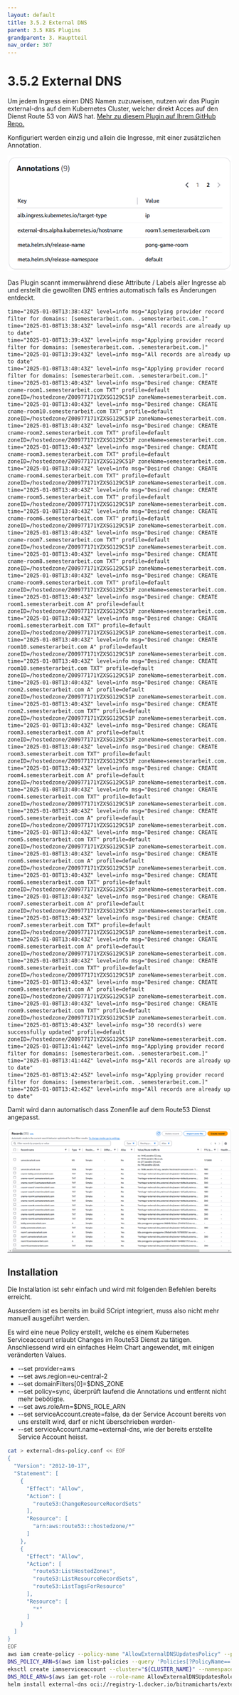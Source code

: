 ```yaml
---
layout: default
title: 3.5.2 External DNS
parent: 3.5 K8S Plugins
grandparent: 3. Hauptteil
nav_order: 307
---
```


# 3.5.2 External DNS

Um jedem Ingress einen DNS Namen zuzuweisen, nutzen wir das Plugin external-dns auf dem Kubernetes Cluster, welcher direkt Acces auf den Dienst Route 53 von AWS hat. [Mehr zu diesem Plugin auf Ihrem GitHub Repo.](https://github.com/kubernetes-sigs/external-dns)

Konfiguriert werden einzig und allein die Ingresse, mit einer zusätzlichen Annotation.

![Annotation eines Ingress](../ressources/images/external-dns/annotation.PNG)

Das Plugin scannt immerwährend diese Attribute / Labels aller Ingresse ab und erstellt die gewollten DNS entries automatisch falls es Änderungen entdeckt.

```log
time="2025-01-08T13:38:43Z" level=info msg="Applying provider record filter for domains: [semesterarbeit.com. .semesterarbeit.com.]"
time="2025-01-08T13:38:43Z" level=info msg="All records are already up to date"
time="2025-01-08T13:39:43Z" level=info msg="Applying provider record filter for domains: [semesterarbeit.com. .semesterarbeit.com.]"
time="2025-01-08T13:39:43Z" level=info msg="All records are already up to date"
time="2025-01-08T13:40:43Z" level=info msg="Applying provider record filter for domains: [semesterarbeit.com. .semesterarbeit.com.]"
time="2025-01-08T13:40:43Z" level=info msg="Desired change: CREATE cname-room1.semesterarbeit.com TXT" profile=default zoneID=/hostedzone/Z00977171YZXSG129C51P zoneName=semesterarbeit.com.
time="2025-01-08T13:40:43Z" level=info msg="Desired change: CREATE cname-room10.semesterarbeit.com TXT" profile=default zoneID=/hostedzone/Z00977171YZXSG129C51P zoneName=semesterarbeit.com.
time="2025-01-08T13:40:43Z" level=info msg="Desired change: CREATE cname-room2.semesterarbeit.com TXT" profile=default zoneID=/hostedzone/Z00977171YZXSG129C51P zoneName=semesterarbeit.com.
time="2025-01-08T13:40:43Z" level=info msg="Desired change: CREATE cname-room3.semesterarbeit.com TXT" profile=default zoneID=/hostedzone/Z00977171YZXSG129C51P zoneName=semesterarbeit.com.
time="2025-01-08T13:40:43Z" level=info msg="Desired change: CREATE cname-room4.semesterarbeit.com TXT" profile=default zoneID=/hostedzone/Z00977171YZXSG129C51P zoneName=semesterarbeit.com.
time="2025-01-08T13:40:43Z" level=info msg="Desired change: CREATE cname-room5.semesterarbeit.com TXT" profile=default zoneID=/hostedzone/Z00977171YZXSG129C51P zoneName=semesterarbeit.com.
time="2025-01-08T13:40:43Z" level=info msg="Desired change: CREATE cname-room6.semesterarbeit.com TXT" profile=default zoneID=/hostedzone/Z00977171YZXSG129C51P zoneName=semesterarbeit.com.
time="2025-01-08T13:40:43Z" level=info msg="Desired change: CREATE cname-room7.semesterarbeit.com TXT" profile=default zoneID=/hostedzone/Z00977171YZXSG129C51P zoneName=semesterarbeit.com.
time="2025-01-08T13:40:43Z" level=info msg="Desired change: CREATE cname-room8.semesterarbeit.com TXT" profile=default zoneID=/hostedzone/Z00977171YZXSG129C51P zoneName=semesterarbeit.com.
time="2025-01-08T13:40:43Z" level=info msg="Desired change: CREATE cname-room9.semesterarbeit.com TXT" profile=default zoneID=/hostedzone/Z00977171YZXSG129C51P zoneName=semesterarbeit.com.
time="2025-01-08T13:40:43Z" level=info msg="Desired change: CREATE room1.semesterarbeit.com A" profile=default zoneID=/hostedzone/Z00977171YZXSG129C51P zoneName=semesterarbeit.com.
time="2025-01-08T13:40:43Z" level=info msg="Desired change: CREATE room1.semesterarbeit.com TXT" profile=default zoneID=/hostedzone/Z00977171YZXSG129C51P zoneName=semesterarbeit.com.
time="2025-01-08T13:40:43Z" level=info msg="Desired change: CREATE room10.semesterarbeit.com A" profile=default zoneID=/hostedzone/Z00977171YZXSG129C51P zoneName=semesterarbeit.com.
time="2025-01-08T13:40:43Z" level=info msg="Desired change: CREATE room10.semesterarbeit.com TXT" profile=default zoneID=/hostedzone/Z00977171YZXSG129C51P zoneName=semesterarbeit.com.
time="2025-01-08T13:40:43Z" level=info msg="Desired change: CREATE room2.semesterarbeit.com A" profile=default zoneID=/hostedzone/Z00977171YZXSG129C51P zoneName=semesterarbeit.com.
time="2025-01-08T13:40:43Z" level=info msg="Desired change: CREATE room2.semesterarbeit.com TXT" profile=default zoneID=/hostedzone/Z00977171YZXSG129C51P zoneName=semesterarbeit.com.
time="2025-01-08T13:40:43Z" level=info msg="Desired change: CREATE room3.semesterarbeit.com A" profile=default zoneID=/hostedzone/Z00977171YZXSG129C51P zoneName=semesterarbeit.com.
time="2025-01-08T13:40:43Z" level=info msg="Desired change: CREATE room3.semesterarbeit.com TXT" profile=default zoneID=/hostedzone/Z00977171YZXSG129C51P zoneName=semesterarbeit.com.
time="2025-01-08T13:40:43Z" level=info msg="Desired change: CREATE room4.semesterarbeit.com A" profile=default zoneID=/hostedzone/Z00977171YZXSG129C51P zoneName=semesterarbeit.com.
time="2025-01-08T13:40:43Z" level=info msg="Desired change: CREATE room4.semesterarbeit.com TXT" profile=default zoneID=/hostedzone/Z00977171YZXSG129C51P zoneName=semesterarbeit.com.
time="2025-01-08T13:40:43Z" level=info msg="Desired change: CREATE room5.semesterarbeit.com A" profile=default zoneID=/hostedzone/Z00977171YZXSG129C51P zoneName=semesterarbeit.com.
time="2025-01-08T13:40:43Z" level=info msg="Desired change: CREATE room5.semesterarbeit.com TXT" profile=default zoneID=/hostedzone/Z00977171YZXSG129C51P zoneName=semesterarbeit.com.
time="2025-01-08T13:40:43Z" level=info msg="Desired change: CREATE room6.semesterarbeit.com A" profile=default zoneID=/hostedzone/Z00977171YZXSG129C51P zoneName=semesterarbeit.com.
time="2025-01-08T13:40:43Z" level=info msg="Desired change: CREATE room6.semesterarbeit.com TXT" profile=default zoneID=/hostedzone/Z00977171YZXSG129C51P zoneName=semesterarbeit.com.
time="2025-01-08T13:40:43Z" level=info msg="Desired change: CREATE room7.semesterarbeit.com A" profile=default zoneID=/hostedzone/Z00977171YZXSG129C51P zoneName=semesterarbeit.com.
time="2025-01-08T13:40:43Z" level=info msg="Desired change: CREATE room7.semesterarbeit.com TXT" profile=default zoneID=/hostedzone/Z00977171YZXSG129C51P zoneName=semesterarbeit.com.
time="2025-01-08T13:40:43Z" level=info msg="Desired change: CREATE room8.semesterarbeit.com A" profile=default zoneID=/hostedzone/Z00977171YZXSG129C51P zoneName=semesterarbeit.com.
time="2025-01-08T13:40:43Z" level=info msg="Desired change: CREATE room8.semesterarbeit.com TXT" profile=default zoneID=/hostedzone/Z00977171YZXSG129C51P zoneName=semesterarbeit.com.
time="2025-01-08T13:40:43Z" level=info msg="Desired change: CREATE room9.semesterarbeit.com A" profile=default zoneID=/hostedzone/Z00977171YZXSG129C51P zoneName=semesterarbeit.com.
time="2025-01-08T13:40:43Z" level=info msg="Desired change: CREATE room9.semesterarbeit.com TXT" profile=default zoneID=/hostedzone/Z00977171YZXSG129C51P zoneName=semesterarbeit.com.
time="2025-01-08T13:40:43Z" level=info msg="30 record(s) were successfully updated" profile=default zoneID=/hostedzone/Z00977171YZXSG129C51P zoneName=semesterarbeit.com.
time="2025-01-08T13:41:44Z" level=info msg="Applying provider record filter for domains: [semesterarbeit.com. .semesterarbeit.com.]"
time="2025-01-08T13:41:44Z" level=info msg="All records are already up to date"
time="2025-01-08T13:42:45Z" level=info msg="Applying provider record filter for domains: [semesterarbeit.com. .semesterarbeit.com.]"
time="2025-01-08T13:42:45Z" level=info msg="All records are already up to date"
```

Damit wird dann automatisch dass Zonenfile auf dem Route53 Dienst angepasst.

![Angepasste Routen](../ressources/images/external-dns/dns-entries.PNG)

## Installation

Die Installation ist sehr einfach und wird mit folgenden Befehlen bereits erreicht.

Ausserdem ist es bereits im build SCript integriert, muss also nicht mehr manuell ausgeführt werden.

Es wird eine neue Policy erstellt, welche es einem Kubernetes Serviceaccount erlaubt Changes im Route53 Dienst zu tätigen.
Anschliessend wird ein einfaches Helm Chart angewendet, mit einigen veränderten Values.

* --set provider=aws
* --set aws.region=eu-central-2
* --set domainFilters[0]=$DNS_ZONE
* --set policy=sync, überprüft laufend die Annotations und entfernt nicht mehr bebötigte.
* --set aws.roleArn=$DNS_ROLE_ARN
* --set serviceAccount.create=false, da der Service Account bereits von uns erstellt wird, darf er nicht überschrieben werden-
* --set serviceAccount.name=external-dns, wie der bereits erstellte Service Account heisst.

```bash
cat > external-dns-policy.conf << EOF
{
  "Version": "2012-10-17",
  "Statement": [
    {
      "Effect": "Allow",
      "Action": [
        "route53:ChangeResourceRecordSets"
      ],
      "Resource": [
        "arn:aws:route53:::hostedzone/*"
      ]
    },
    {
      "Effect": "Allow",
      "Action": [
        "route53:ListHostedZones",
        "route53:ListResourceRecordSets",
        "route53:ListTagsForResource"
      ],
      "Resource": [
        "*"
      ]
    }
  ]
}
EOF
aws iam create-policy --policy-name "AllowExternalDNSUpdatesPolicy" --policy-document file://external-dns-policy.conf --no-cli-pager
DNS_POLICY_ARN=$(aws iam list-policies --query 'Policies[?PolicyName==`AllowExternalDNSUpdatesPolicy`].Arn' --output text)
eksctl create iamserviceaccount --cluster="${CLUSTER_NAME}" --namespace=default --name=external-dns --role-name=AllowExternalDNSUpdatesRole --attach-policy-arn=$DNS_POLICY_ARN --approve --override-existing-serviceaccounts
DNS_ROLE_ARN=$(aws iam get-role --role-name AllowExternalDNSUpdatesRole --query 'Role.[Arn]' --output text)
helm install external-dns oci://registry-1.docker.io/bitnamicharts/external-dns --set provider=aws --set aws.region=eu-central-2 --set domainFilters[0]=$DNS_ZONE --set policy=sync --set aws.roleArn=$DNS_ROLE_ARN --set serviceAccount.create=false --set serviceAccount.name=external-dns
```
